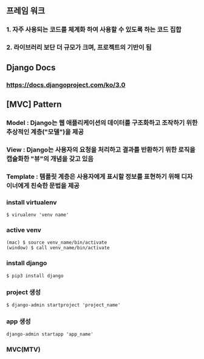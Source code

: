 ## 프레임 워크

### 1. 자주 사용되는 코드를 체계화 하여 사용할 수 있도록 하는 코드 집합

### 2. 라이브러리 보단 더 규모가 크며, 프로젝트의 기반이 됨

## Django Docs

### https://docs.djangoproject.com/ko/3.0

## [MVC] Pattern

### Model : Django는 웹 애플리케이션의 데이터를 구조화하고 조작하기 위한 추상적인 계층("모델")을 제공

### View : Django는 사용자의 요청을 처리하고 결과를 반환하기 위한 로직을 캡슐화한 "뷰"의 개념을 갖고 있음

### Template : 템플릿 계층은 사용자에게 표시할 정보를 표현하기 위해 디자이너에게 친숙한 문법을 제공

### install virtualenv

```shell
$ virualenv 'venv name'
```

### active venv

```shell
(mac) $ source venv_name/bin/activate
(window) $ call venv_name/bin/activate
```

### install django

```shell
$ pip3 install django
```

### project 생성

```shell
$ django-admin startproject 'project_name'
```

### app 생성

```shell
django-admin startapp 'app_name'
```

### MVC(MTV)
